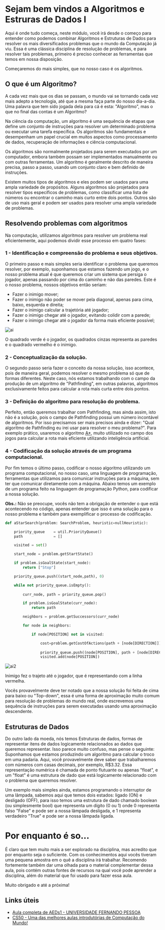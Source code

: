 # Sejam bem vindos a Algoritmos e Estruras de Dados I

Aqui é onde tudo começa, neste módulo, você irá desde o começo para entender como podemos combinar Algoritmos e Estruturas de Dados
para resolver os mais diversificados problemas que o mundo da Computação já viu. Essa é uma clássica disciplina de resolução de problemas,
e para resolver tais problemas, primeiro é preciso conhecer as ferramentas que temos em nossa disposição.

Começaremos do mais simples, que no nosso caso é os algoritmos.

## O que é um Algoritmo?

A cada vez mais que os dias se passam, o mundo vai se tornando cada vez mais adepto a tecnologia, até que a mesma faça parte do nosso dia-a-dia. 
Uma palavra que tem sido jogada dela para cá é esta: "Algoritmo", mas o que no final das contas é um Algoritmo?

Na ciência da computação, um algoritmo é uma sequência de etapas que define um conjunto de instruções para resolver um determinado problema ou executar uma tarefa específica. Os algoritmos são fundamentais e desempenham um papel crucial em muitos aspectos como processamento de dados, recuperação de informações e ciência computacional.

Os algoritmos são normalmente projetados para serem executados por um computador, embora também possam ser implementados manualmente ou com outras ferramentas. Um algoritmo é geralmente descrito de maneira precisa, passo a passo, usando um conjunto claro e bem definido de instruções.

Existem muitos tipos de algoritmos e eles podem ser usados para uma ampla variedade de propósitos. Alguns algoritmos são projetados para resolver tipos específicos de problemas, como classificar uma lista de números ou encontrar o caminho mais curto entre dois pontos. Outros são de uso mais geral e podem ser usados para resolver uma ampla variedade de problemas.

## Resolvendo problemas com algoritmos

Na computação, utilizamos algoritmos para resolver um problema real eficientemente, aqui podemos dividir esse processo em quatro fases:

### 1 - Identificação e compreensão do problema e seus objetivos.

O primeiro passo e mais simples seria identificar o problema que queremos resolver, por exemplo, suponhamos que estamos fazendo um jogo, e o nosso problema atual é que queremos criar um sistema que persiga o jogador, apenas passando por cima do caminho e não das paredes. Este é o nosso problema, nossos objetivos então seriam:

- Fazer o inimigo mover;
- Fazer o inimigo não poder se mover pela diagonal, apenas para cima, baixo, esquerda e direita;
- Fazer o inimigo calcular a trajetória até jogador;
- Fazer o inimigo chegar até o jogador, evitando colidir com a parede;
- Fazer o inimigo chegar até o jogador da forma mais eficiente possível;

![ai](https://user-images.githubusercontent.com/9157977/210408979-2d6b6827-8842-4003-8508-79a2d47bd90d.jpg)

O quadrado verde é o jogador, os quadrados cinzas representa as paredes e o quadrado vermelho é o inimigo.

### 2 - Conceptualização da solução.

O segundo passo seria fazer o conceito da nossa solução, isso acontece, pois de maneira geral, podemos resolver o mesmo problema só que de formas diferentes. Neste caso, nós estamos trabalhando com o campo da produção de um algoritmo de "Pathfinding", em outras palavras, algoritmos exclusivamente feitos para calcular a rota mais curta entre dois pontos. 

### 3 - Definição do algoritmo para resolução do problema.

Perfeito, então queremos trabalhar com Pathfinding, mas ainda assim, isto não é a solução, pois o campo de Pathfinding possui um número incontável de algoritmos. Por isso precisamos ser mais precisos ainda e dizer: "Qual algoritmo de Pathfinding eu irei usar para resolver o meu problema?". Para exemplo prático, usaremos o algoritmo [A*](https://www.inf.ufsc.br/~alexandre.goncalves.silva/courses/14s2/ine5633/trabalhos/t1/A%20%20%20Pathfinding%20para%20Iniciantes.pdf), muito utilizado no campo dos jogos para calcular a rota mais eficiente utilizando inteligência artificial.

### 4 - Codificação da solução através de um programa computacional.

Por fim temos o último passo, codificar o nosso algoritmo utilizando um programa computacional, no nosso caso, uma linguagem de programação, ferramentas que utilizamos para comunicar instruções para a máquina, sem ter que comunicar diretamente com a máquina. Abaixo temos um exemplo de um programa feito na linguagem de programação Python, para codificar a nossa solução.

**Obs.:** Não se preocupe, vocês não tem a obrigação de entender o que está acontecendo no código, apenas entender que isso é uma solução 
para o nosso problema e também para exemplificar o processo de codificação.

```python
def aStarSearch(problem: SearchProblem, heuristic=nullHeuristic):

    priority_queue    = util.PriorityQueue()
    path              = []

    visited = set()

    start_node = problem.getStartState()

    if problem.isGoalState(start_node):
        return ["Stop"]

    priority_queue.push((start_node,path), 0)

    while not priority_queue.isEmpty():
        
        curr_node, path = priority_queue.pop()

        if problem.isGoalState(curr_node):
            return path

        neighbors = problem.getSuccessors(curr_node)

        for node in neighbors:

            if node[POSITION] not in visited:

                cost=problem.getCostOfActions(path + [node[DIRECTION]]) + heuristic(node[POSITION],problem)
                
                priority_queue.push((node[POSITION], path + [node[DIRECTION]]), cost)
                visited.add(node[POSITION])
```

![ai2](https://user-images.githubusercontent.com/9157977/210409079-0edfb743-7b8d-4c23-a054-176ef118cacc.jpg)

Inimigo fez o trajeto até o jogador, que é representando com a linha vermelha.

Vocês provavelmente deve ter notado que a nossa solução foi feita de cima para baixo ou "Top-down", essa é uma forma de aproximação muito comum para resolução de problemas do mundo real, onde escrevemos uma sequência de instruções para serem executadas usando uma aproximação descendente.

## Estruturas de Dados

Do outro lado da moeda, nós temos Estruturas de dados, formas de representar itens de dados logicamente relacionados ao dados
que queremos representar. Isso parece muito confuso, mas pense o seguinte: Suponhamos que estamos produzindo um algoritmo para 
calcular o troco em uma padaria. Aqui, você provavelmente deve saber que trabalharemos com números com casas decimais, por exemplo, R$3.32. Essa representação numérica é chamada de ponto flutuante ou apenas "float", e um "float" é uma estrutura de dado que está logicamente relacionado com o problema que queremos resolver.

Um exemplo mais simples ainda, estamos programando o interruptor de uma lâmpada, sabemos aqui que temos dois estados: ligado (ON) e desligado (OFF), para isso temos uma estrutura de dado chamado boolean (ou simplesmente bool) que representa um dígito (0 ou 1) onde 0 representa falso "False" e pode ser a nossa lâmpada desligada, e 1 representa verdadeiro "True" e pode ser a nossa lâmpada ligada.

# Por enquanto é so...

É claro que tem muito mais a ser explorado na disciplina, mas acredito que por enquanto seja o suficiente. Com os conhecimentos aqui vocês tiveram uma pequena amostra em o quê a disciplina irá trabalhar. Recomendo fortemente também dar uma olhada para o material complementar dessa aula, pois contém outras fontes de recursos na qual você pode aprender a disciplina, além do material que foi usado para fazer essa aula.

Muito obrigado e até a próxima! 

## Links úteis

- [Aula completa de AEDs1 - UNIVERSIDADE FERNANDO PESSOA](http://www3.dsi.uminho.pt/iiee/repos/AEDados.pdf)
- [CS50 - Uma das melhores aulas introdutórias de Computação do Mundo!](http://www3.dsi.uminho.pt/iiee/repos/AEDados.pdf)
